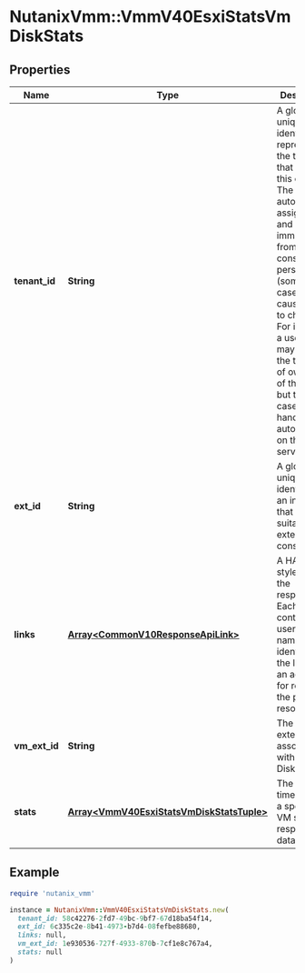 # NutanixVmm::VmmV40EsxiStatsVmDiskStats

## Properties

| Name | Type | Description | Notes |
| ---- | ---- | ----------- | ----- |
| **tenant_id** | **String** | A globally unique identifier that represents the tenant that owns this entity. The system automatically assigns it, and it and is immutable from an API consumer perspective (some use cases may cause this Id to change - For instance, a use case may require the transfer of ownership of the entity, but these cases are handled automatically on the server).  | [optional][readonly] |
| **ext_id** | **String** | A globally unique identifier of an instance that is suitable for external consumption.  | [optional][readonly] |
| **links** | [**Array&lt;CommonV10ResponseApiLink&gt;**](CommonV10ResponseApiLink.md) | A HATEOAS style link for the response.  Each link contains a user-friendly name identifying the link and an address for retrieving the particular resource.  | [optional][readonly] |
| **vm_ext_id** | **String** | The VM external ID associated with the VM Disk stats. | [optional] |
| **stats** | [**Array&lt;VmmV40EsxiStatsVmDiskStatsTuple&gt;**](VmmV40EsxiStatsVmDiskStatsTuple.md) | The timestamp of a specific VM stats response data point. | [optional] |

## Example

```ruby
require 'nutanix_vmm'

instance = NutanixVmm::VmmV40EsxiStatsVmDiskStats.new(
  tenant_id: 58c42276-2fd7-49bc-9bf7-67d18ba54f14,
  ext_id: 6c335c2e-8b41-4973-b7d4-08fefbe88680,
  links: null,
  vm_ext_id: 1e930536-727f-4933-870b-7cf1e8c767a4,
  stats: null
)
```

